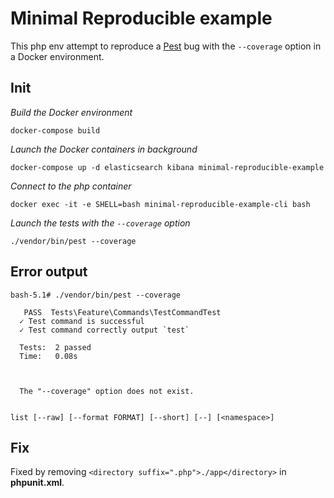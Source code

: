 # Minimal Reproducible example

This php env attempt to reproduce a [Pest](https://pestphp.com/) bug with the `--coverage` option in a Docker environment.

## Init

*Build the Docker environment*

`docker-compose build`

*Launch the Docker containers in background*

`docker-compose up -d elasticsearch kibana minimal-reproducible-example`

*Connect to the php container*

`docker exec -it -e SHELL=bash minimal-reproducible-example-cli bash`

*Launch the tests with the `--coverage` option*

`./vendor/bin/pest --coverage`

## Error output

```
bash-5.1# ./vendor/bin/pest --coverage

   PASS  Tests\Feature\Commands\TestCommandTest
  ✓ Test command is successful
  ✓ Test command correctly output `test`

  Tests:  2 passed
  Time:   0.08s


                                           
  The "--coverage" option does not exist.  
                                           

list [--raw] [--format FORMAT] [--short] [--] [<namespace>]
```

## Fix

Fixed by removing `<directory suffix=".php">./app</directory>` in **phpunit.xml**.
